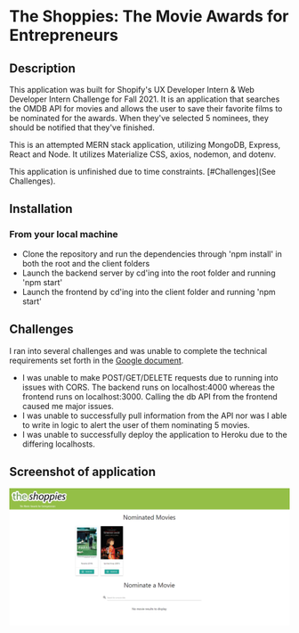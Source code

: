 # The Shoppies: The Movie Awards for Entrepreneurs

## Description
This application was built for Shopify's UX Developer Intern & Web Developer Intern Challenge for Fall 2021. It is an application that searches the OMDB API for movies and allows the user to save their favorite films to be nominated for the awards. When they've selected 5 nominees, they should be notified that they've finished.

This is an attempted MERN stack application, utilizing MongoDB, Express, React and Node. It utilizes Materialize CSS, axios, nodemon, and dotenv.

This application is unfinished due to time constraints. [#Challenges](See Challenges).

## Installation
### From your local machine
- Clone the repository and run the dependencies through 'npm install' in both the root and the client folders
- Launch the backend server by cd'ing into the root folder and running 'npm start'
- Launch the frontend by cd'ing into the client folder and running 'npm start'

## Challenges
I ran into several challenges and was unable to complete the technical requirements set forth in the [Google document](https://docs.google.com/document/d/1SdR9rQpocsH5rPTOcxr9noqHRld5NJlylKO9Hf94U8U/edit#heading=h.31w9woubunro).
- I was unable to make POST/GET/DELETE requests due to running into issues with CORS. The backend runs on localhost:4000 whereas the frontend runs on localhost:3000. Calling the db API from the frontend caused me major issues.
- I was unable to successfully pull information from the API nor was I able to write in logic to alert the user of them nominating 5 movies.
- I was unable to successfully deploy the application to Heroku due to the differing localhosts.


## Screenshot of application
![Screenshot of application](screenshot.png)
